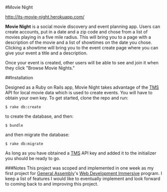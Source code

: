 #Movie Night

http://its-movie-night.herokuapp.com/

<b>Movie Night</b> is a social movie discovery and event planning app. Users can create accounts, put in a date and a zip code and chose from a list of movies playing in a five mile radius. This will bring you to a page with a description of the movie and a list of showtimes on the date you chose. Clicking a showtime will bring you to the event create page where you can give your event a title and a description.

Once your event is created, other users will be able to see and join it when they click "Browse Movie Nights."

##Installation

Designed as a Ruby on Rails app, Movie Night takes advantage of the [TMS] API for local movie data which is used to create events. You will have to obtain your own key. To get started, clone the repo and run:

```
$ rake db:create
```
to create the database, and then:
```
$ bundle
```
and then migrate the database:
```
$ rake db:migrate
```

As long as you have obtained a [TMS] API key and added it to the initializer you should be ready to go.

###Notes
This project was scoped and implemented in one week as my first project for [General Assembly]'s [Web Development Immersive] program. I keep a list of features I would like to eventually implement and look forward to coming back to and improving this project.

[TMS]:http://developer.tmsapi.com/io-docs
[General Assembly]:https://generalassemb.ly/
[Web Development Immersive]:https://generalassemb.ly/education/web-development-immersive
